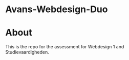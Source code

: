 # Avans-Webdesign-Duo

# About
This is the repo for the assessment for Webdesign 1 and Studievaardigheden.
